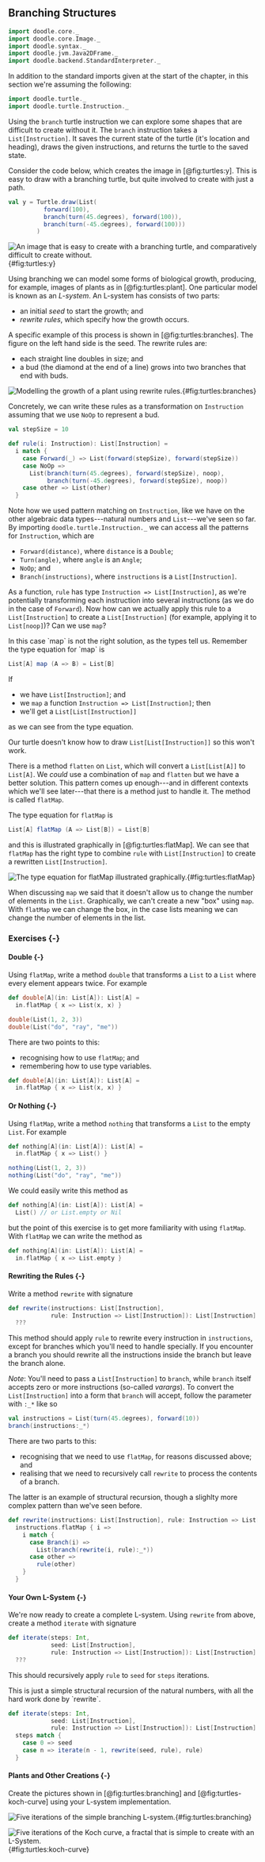 ## Branching Structures

```scala mdoc:invisible
import doodle.core._
import doodle.core.Image._
import doodle.syntax._
import doodle.jvm.Java2DFrame._
import doodle.backend.StandardInterpreter._
```

<div class="callout callout-info">
In addition to the standard imports given at the start of the chapter, in this section we're assuming the following:

```scala mdoc:silent
import doodle.turtle._
import doodle.turtle.Instruction._
```
</div>

Using the `branch` turtle instruction we can explore some shapes that are difficult to create without it. The `branch` instruction takes a `List[Instruction]`. It saves the current state of the turtle (it's location and heading), draws the given instructions, and returns the turtle to the saved state.

Consider the code below, which creates the image in [@fig:turtles:y]. This is easy to draw with a branching turtle, but quite involved to create with just a path.

```scala mdoc
val y = Turtle.draw(List(
          forward(100),
          branch(turn(45.degrees), forward(100)),
          branch(turn(-45.degrees), forward(100)))
        )
```

![An image that is easy to create with a branching turtle, and comparatively difficult to create without.](src/pages/turtles/y.pdf+svg){#fig:turtles:y}

Using branching we can model some forms of biological growth, producing, for example, images of plants as in [@fig:turtles:plant]. One particular model is known as an *L-system*. An L-system has consists of two parts:

- an initial *seed* to start the growth; and
- *rewrite rules*, which specify how the growth occurs.

A specific example of this process is shown in [@fig:turtles:branches]. The figure on the left hand side is the seed. The rewrite rules are:

- each straight line doubles in size; and
- a bud (the diamond at the end of a line) grows into two branches that end with buds.

![Modelling the growth of a plant using rewrite rules.](src/pages/turtles/branches.pdf+svg){#fig:turtles:branches}

Concretely, we can write these rules as a transformation on `Instruction` assuming that we use `NoOp` to represent a bud.

```scala mdoc
val stepSize = 10

def rule(i: Instruction): List[Instruction] =
  i match {
    case Forward(_) => List(forward(stepSize), forward(stepSize))
    case NoOp => 
      List(branch(turn(45.degrees), forward(stepSize), noop), 
           branch(turn(-45.degrees), forward(stepSize), noop))
    case other => List(other)
  }
```

Note how we used pattern matching on `Instruction`, like we have on the other algebraic data types---natural numbers and `List`---we've seen so far. By importing `doodle.turtle.Instruction._` we can access all the patterns for `Instruction`, which are

- `Forward(distance)`, where `distance` is a `Double`;
- `Turn(angle)`, where `angle` is an `Angle`;
- `NoOp`; and
- `Branch(instructions)`, where `instructions` is a `List[Instruction]`.

As a function, `rule` has type `Instruction => List[Instruction]`, as we're potentially transforming each instruction into several instructions (as we do in the case of `Forward`). Now how can we actually apply this rule to a `List[Instruction]` to create a `List[Instruction]` (for example, applying it to `List[noop]`)? Can we use `map`?

<div class="solution">
In this case `map` is not the right solution, as the types tell us. Remember the type equation for `map` is

```scala
List[A] map (A => B) = List[B]
```

If
- we have `List[Instruction]`; and
- we `map` a function `Instruction => List[Instruction]`; then
- we'll get a `List[List[Instruction]]`

as we can see from the type equation.

Our turtle doesn't know how to draw `List[List[Instruction]]` so this won't work.
</div>

There is a method `flatten` on `List`, which will convert a `List[List[A]]` to `List[A]`. We *could* use a combination of `map` and `flatten` but we have a better solution. This pattern comes up enough---and in different contexts which we'll see later---that there is a method just to handle it. The method is called `flatMap`.

The type equation for `flatMap` is

```scala
List[A] flatMap (A => List[B]) = List[B]
```

and this is illustrated graphically in [@fig:turtles:flatMap]. We can see that `flatMap` has the right type to combine `rule` with `List[Instruction]` to create a rewritten `List[Instruction]`.

![The type equation for flatMap illustrated 
graphically.](src/pages/turtles/flatMap.pdf+svg){#fig:turtles:flatMap}

When discussing `map` we said that it doesn't allow us to change the number of elements in the `List`. Graphically, we can't create a new "box" using `map`. With `flatMap` we can change the box, in the case lists meaning we can change the number of elements in the list.


### Exercises {-}

#### Double {-}

Using `flatMap`, write a method `double` that transforms a `List` to a `List` where every element appears twice. For example

```scala mdoc:invisible
def double[A](in: List[A]): List[A] =
  in.flatMap { x => List(x, x) }
```

```scala mdoc
double(List(1, 2, 3))
double(List("do", "ray", "me"))
```

<div class="solution">
There are two points to this:

- recognising how to use `flatMap`; and
- remembering how to use type variables.

```scala mdoc:silent
def double[A](in: List[A]): List[A] =
  in.flatMap { x => List(x, x) }
```
</div>


#### Or Nothing {-}

Using `flatMap`, write a method `nothing` that transforms a `List` to the empty `List`. For example

```scala mdoc:invisible
def nothing[A](in: List[A]): List[A] =
  in.flatMap { x => List() }
```

```scala mdoc
nothing(List(1, 2, 3))
nothing(List("do", "ray", "me"))
```

<div class="solution">
We could easily write this method as

```scala mdoc:silent
def nothing[A](in: List[A]): List[A] =
  List() // or List.empty or Nil
```

but the point of this exercise is to get more familiarity with using `flatMap`. With `flatMap` we can write the method as 

```scala mdoc:silent
def nothing[A](in: List[A]): List[A] =
  in.flatMap { x => List.empty }
```
</div>


#### Rewriting the Rules {-}

Write a method `rewrite` with signature

```scala mdoc:silent
def rewrite(instructions: List[Instruction], 
            rule: Instruction => List[Instruction]): List[Instruction] =
  ???
```

This method should apply `rule` to rewrite every instruction in `instructions`, except for branches which you'll need to handle specially. If you encounter a branch you should rewrite all the instructions inside the branch but leave the branch alone.

*Note*: You'll need to pass a `List[Instruction]` to `branch`, while `branch` itself accepts zero or more instructions (so-called *varargs*). To convert the `List[Instruction]` into a form that `branch` will accept, follow the parameter with `:_*` like so

```scala mdoc
val instructions = List(turn(45.degrees), forward(10))
branch(instructions:_*)
```

<div class="solution">
There are two parts to this:

- recognising that we need to use `flatMap`, for reasons discussed above; and
- realising that we need to recursively call `rewrite` to process the contents of a branch.

The latter is an example of structural recursion, though a slighlty more complex pattern than we've seen before.

```scala mdoc:silent
def rewrite(instructions: List[Instruction], rule: Instruction => List[Instruction]): List[Instruction] =
  instructions.flatMap { i =>
    i match {
      case Branch(i) =>
        List(branch(rewrite(i, rule):_*))
      case other =>
        rule(other)
    }
  }
```
</div>
 
#### Your Own L-System {-}

We're now ready to create a complete L-system. Using `rewrite` from above, create a method `iterate` with signature

```scala mdoc
def iterate(steps: Int,
            seed: List[Instruction], 
            rule: Instruction => List[Instruction]): List[Instruction] =
  ???
```

This should recursively apply `rule` to `seed` for `steps` iterations. 

<div class="solution">
This is just a simple structural recursion of the natural numbers, with all the hard work done by `rewrite`.

```scala mdoc:silent
def iterate(steps: Int, 
            seed: List[Instruction], 
            rule: Instruction => List[Instruction]): List[Instruction] =
  steps match {
    case 0 => seed
    case n => iterate(n - 1, rewrite(seed, rule), rule)
  }
```
</div>


#### Plants and Other Creations {-}

Create the pictures shown in [@fig:turtles:branching] and [@fig:turtles-koch-curve] using your L-system implementation.

![Five iterations of the simple branching L-system.](src/pages/turtles/branching.pdf+svg){#fig:turtles:branching}

![Five iterations of the Koch curve, a fractal that is simple to create with an L-System.](src/pages/turtles/koch-curve.pdf+svg){#fig:turtles:koch-curve}
